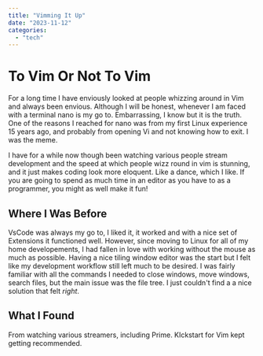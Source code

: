 ```yaml
---
title: "Vimming It Up"
date: "2023-11-12"
categories: 
  - "tech"
---
```

# To Vim Or Not To Vim
For a long time I have enviously looked at people whizzing around in Vim and always been envious. Although I will be honest, whenever I am faced with a terminal nano is my go to. Embarrassing, I know but it is the truth. One of the reasons I reached for nano was from my first Linux experience 15 years ago, and probably from opening Vi and not knowing how to exit. I was the meme.

I have for a while now though been watching various people stream development and the speed at which people wizz round in vim is stunning, and it just makes coding look more eloquent. Like a dance, which I like. If you are going to spend as much time in an editor as you have to as a programmer, you might as well make it fun!

## Where I Was Before

VsCode was always my go to, I liked it, it worked and with a nice set of Extensions it functioned well. However, since moving to Linux for all of my home developements, I had fallen in love with working without the mouse as much as possible. Having a nice tiling window editor was the start but I felt like my development workflow still left much to be desired. I was fairly familiar with all the commands I needed to close windows, move windows, search files, but the main issue was the file tree. I just couldn't find a a nice solution that felt *right*. 

## What I Found

From watching various streamers, including Prime. KIckstart for Vim kept getting recommended.
